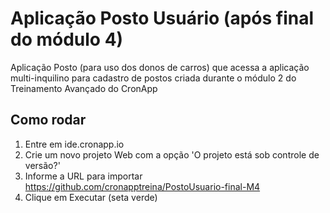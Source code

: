 # Aplicação Posto Usuário (após final do módulo 4) 

Aplicação Posto (para uso dos donos de carros) que acessa a aplicação multi-inquilino para cadastro de postos criada durante o módulo 2 do Treinamento Avançado do CronApp

## Como rodar

1. Entre em ide.cronapp.io
2. Crie um novo projeto Web com a opção 'O projeto está sob controle de versão?'
3. Informe a URL para importar https://github.com/cronapptreina/PostoUsuario-final-M4
4. Clique em Executar (seta verde)
